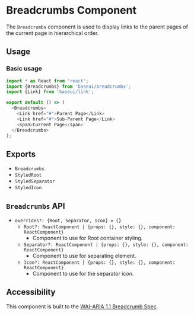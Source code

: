# Breadcrumbs Component

The `Breadcrumbs` component is used to display links to the parent pages of the current page in hierarchical order.

## Usage

### Basic usage

```javascript
import * as React from 'react';
import {Breadcrumbs} from 'baseui/breadcrumbs';
import {Link} from 'baseui/link';

export default () => (
  <Breadcrumbs>
    <Link href="#">Parent Page</Link>
    <Link href="#">Sub-Parent Page</Link>
    <span>Current Page</span>
  </Breadcrumbs>
);
```

## Exports

* `Breadcrumbs`
* `StyledRoot`
* `StyledSeparator`
* `StyledIcon`

## `Breadcrumbs` API

* `overrides?: {Root, Separator, Icon} = {}`
  * `Root?: ReactComponent | {props: {}, style: {}, component: ReactComponent}`
    * Component to use for Root container styling.
  * `Separator?: ReactComponent | {props: {}, style: {}, component: ReactComponent}`
    * Component to use for separating element.
  * `Icon?: ReactComponent | {props: {}, style: {}, component: ReactComponent}`
    * Component to use for the separator icon.

## Accessibility

This component is built to the [WAI-ARIA 1.1 Breadcrumb Spec](https://www.w3.org/TR/wai-aria-practices-1.1/#breadcrumb).

